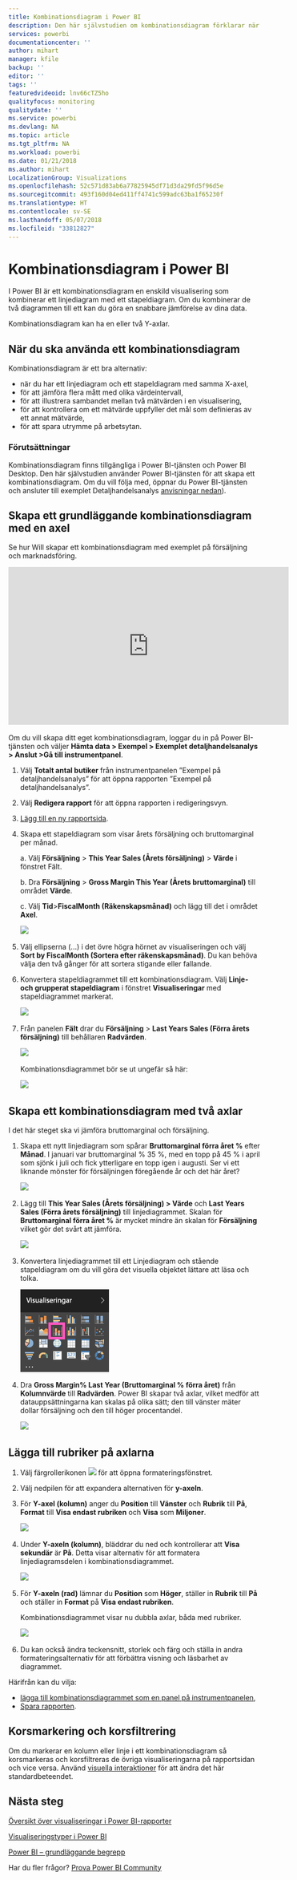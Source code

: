 ```yaml
---
title: Kombinationsdiagram i Power BI
description: Den här självstudien om kombinationsdiagram förklarar när du ska använda dem och hur du skapar dem i Power BI-tjänsten och Desktop.
services: powerbi
documentationcenter: ''
author: mihart
manager: kfile
backup: ''
editor: ''
tags: ''
featuredvideoid: lnv66cTZ5ho
qualityfocus: monitoring
qualitydate: ''
ms.service: powerbi
ms.devlang: NA
ms.topic: article
ms.tgt_pltfrm: NA
ms.workload: powerbi
ms.date: 01/21/2018
ms.author: mihart
LocalizationGroup: Visualizations
ms.openlocfilehash: 52c571d83ab6a77825945df71d3da29fd5f96d5e
ms.sourcegitcommit: 493f160d04ed411ff4741c599adc63ba1f65230f
ms.translationtype: HT
ms.contentlocale: sv-SE
ms.lasthandoff: 05/07/2018
ms.locfileid: "33812827"
---
```

# <a name="combo-chart-in-power-bi"></a>Kombinationsdiagram i Power BI
I Power BI är ett kombinationsdiagram en enskild visualisering som kombinerar ett linjediagram med ett stapeldiagram. Om du kombinerar de två diagrammen till ett kan du göra en snabbare jämförelse av dina data.

Kombinationsdiagram kan ha en eller två Y-axlar.

## <a name="when-to-use-a-combo-chart"></a>När du ska använda ett kombinationsdiagram
Kombinationsdiagram är ett bra alternativ:

* när du har ett linjediagram och ett stapeldiagram med samma X-axel,
* för att jämföra flera mått med olika värdeintervall,
* för att illustrera sambandet mellan två mätvärden i en visualisering,
* för att kontrollera om ett mätvärde uppfyller det mål som definieras av ett annat mätvärde,
* för att spara utrymme på arbetsytan.

### <a name="prerequisites"></a>Förutsättningar
Kombinationsdiagram finns tillgängliga i Power BI-tjänsten och Power BI Desktop. Den här självstudien använder Power BI-tjänsten för att skapa ett kombinationsdiagram. Om du vill följa med, öppnar du Power BI-tjänsten och ansluter till exemplet Detaljhandelsanalys [anvisningar nedan](#create)).


## <a name="create-a-basic-single-axis-combo-chart"></a>Skapa ett grundläggande kombinationsdiagram med en axel
Se hur Will skapar ett kombinationsdiagram med exemplet på försäljning och marknadsföring.

<iframe width="560" height="315" src="https://www.youtube.com/embed/lnv66cTZ5ho?list=PL1N57mwBHtN0JFoKSR0n-tBkUJHeMP2cP" frameborder="0" allowfullscreen></iframe>  

<a name="create"></a> Om du vill skapa ditt eget kombinationsdiagram, loggar du in på Power BI-tjänsten och väljer **Hämta data \> Exempel \> Exemplet detaljhandelsanalys > Anslut >Gå till instrumentpanel**.

1. Välj **Totalt antal butiker** från instrumentpanelen ”Exempel på detaljhandelsanalys” för att öppna rapporten ”Exempel på detaljhandelsanalys”.
2. Välj **Redigera rapport** för att öppna rapporten i redigeringsvyn.
3. [Lägg till en ny rapportsida](power-bi-report-add-page.md).
4. Skapa ett stapeldiagram som visar årets försäljning och bruttomarginal per månad.

    a.  Välj **Försäljning** \> **This Year Sales (Årets försäljning)** > **Värde** i fönstret Fält.

    b.  Dra **Försäljning** \> **Gross Margin This Year (Årets bruttomarginal)** till området **Värde**.

    c.  Välj **Tid**\>**FiscalMonth (Räkenskapsmånad)** och lägg till det i området **Axel**.

    ![](media/power-bi-visualization-combo-chart/combotutorial1new.png)
5. Välj ellipserna (...) i det övre högra hörnet av visualiseringen och välj **Sort by FiscalMonth (Sortera efter räkenskapsmånad)**. Du kan behöva välja den två gånger för att sortera stigande eller fallande.

6. Konvertera stapeldiagrammet till ett kombinationsdiagram. Välj **Linje- och grupperat stapeldiagram** i fönstret **Visualiseringar** med stapeldiagrammet markerat.

    ![](media/power-bi-visualization-combo-chart/converttocombo_new2.png)
7. Från panelen **Fält** drar du **Försäljning** \> **Last Years Sales (Förra årets försäljning)** till behållaren **Radvärden**.

   ![](media/power-bi-visualization-combo-chart/linevaluebucket.png)

   Kombinationsdiagrammet bör se ut ungefär så här:

   ![](media/power-bi-visualization-combo-chart/combochartdone-new.png)

## <a name="create-a-combo-chart-with-two-axes"></a>Skapa ett kombinationsdiagram med två axlar
I det här steget ska vi jämföra bruttomarginal och försäljning.

1. Skapa ett nytt linjediagram som spårar **Bruttomarginal förra året %** efter **Månad**.  I januari var bruttomarginal % 35 %, med en topp på 45 % i april som sjönk i juli och fick ytterligare en topp igen i augusti. Ser vi ett liknande mönster för försäljningen föregående år och det här året?

   ![](media/power-bi-visualization-combo-chart/combo1_new.png)
2. Lägg till **This Year Sales (Årets försäljning) > Värde** och **Last Years Sales (Förra årets försäljning)** till linjediagrammet. Skalan för **Bruttomarginal förra året %** är mycket mindre än skalan för **Försäljning** vilket gör det svårt att jämföra.      

   ![](media/power-bi-visualization-combo-chart/flatline_new.png)
3. Konvertera linjediagrammet till ett Linjediagram och stående stapeldiagram om du vill göra det visuella objektet lättare att läsa och tolka.

   ![](media/power-bi-visualization-combo-chart/converttocombo_new.png)
4. Dra **Gross Margin% Last Year (Bruttomarginal % förra året)** från **Kolumnvärde** till **Radvärden**. Power BI skapar två axlar, vilket medför att datauppsättningarna kan skalas på olika sätt; den till vänster mäter dollar försäljning och den till höger procentandel.

   ![](media/power-bi-visualization-combo-chart/power-bi-combochart.png)    

## <a name="add-titles-to-the-axes"></a>Lägga till rubriker på axlarna
1. Välj färgrollerikonen ![](media/power-bi-visualization-combo-chart/power-bi-paintroller.png) för att öppna formateringsfönstret.
2. Välj nedpilen för att expandera alternativen för **y-axeln**.
3. För **Y-axel (kolumn)** anger du **Position** till **Vänster** och **Rubrik** till **På**,  **Format** till **Visa endast rubriken** och **Visa** som **Miljoner**.

   ![](media/power-bi-visualization-combo-chart/power-bi-y-axis-column.png)
4. Under **Y-axeln (kolumn)**, bläddrar du ned och kontrollerar att **Visa sekundär** är **På**. Detta visar alternativ för att formatera linjediagramsdelen i kombinationsdiagrammet.

   ![](media/power-bi-visualization-combo-chart/power-bi-show-secondary.png)
5. För **Y-axeln (rad)** lämnar du **Position** som **Höger**, ställer in **Rubrik** till **På** och ställer in **Format** på **Visa endast rubriken**.

   Kombinationsdiagrammet visar nu dubbla axlar, båda med rubriker.

   ![](media/power-bi-visualization-combo-chart/power-bi-titles-on.png)

6. Du kan också ändra teckensnitt, storlek och färg och ställa in andra formateringsalternativ för att förbättra visning och läsbarhet av diagrammet.

Härifrån kan du vilja:

* [lägga till kombinationsdiagrammet som en panel på instrumentpanelen](service-dashboard-tiles.md),
* [Spara rapporten](service-report-save.md).

## <a name="cross-highlighting-and-cross-filtering"></a>Korsmarkering och korsfiltrering

Om du markerar en kolumn eller linje i ett kombinationsdiagram så korsmarkeras och korsfiltreras de övriga visualiseringarna på rapportsidan och vice versa. Använd [visuella interaktioner](service-reports-visual-interactions.md) för att ändra det här standardbeteendet.

## <a name="next-steps"></a>Nästa steg

[Översikt över visualiseringar i Power BI-rapporter](power-bi-report-visualizations.md)

[Visualiseringstyper i Power BI](power-bi-visualization-types-for-reports-and-q-and-a.md)

[Power BI – grundläggande begrepp](service-basic-concepts.md)

Har du fler frågor? [Prova Power BI Community](http://community.powerbi.com/)
